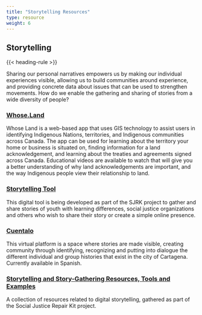 ```yaml
---
title: "Storytelling Resources"
type: resource
weight: 6
---
```

## Storytelling

{{< heading-rule >}}

<p class="resource-intro">Sharing our personal narratives empowers us by making our individual experiences visible, allowing us to build communities around experience, and providing concrete data about issues that can be used to strengthen movements. How do we enable the gathering and sharing of stories from a wide diversity of people?</p>

### [Whose.Land](https://www.whose.land/en/)

Whose Land is a web-based app that uses GIS technology to assist users in identifying Indigenous Nations, territories, and Indigenous communities across Canada. The app can be used for learning about the territory your home or business is situated on, finding information for a land acknowledgement, and learning about the treaties and agreements signed across Canada. Educational videos are available to watch that will give you a better understanding of why land acknowledgements are important, and the way Indigenous people view their relationship to land.

### [Storytelling Tool](https://stories.floeproject.org/)

This digital tool is being developed as part of the SJRK project to gather and share stories of youth with learning differences, social justice organizations and others who wish to share their story or create a simple online presence.

### [Cuentalo](http://cuentalo.org/)

This virtual platform is a space where stories are made visible, creating community through identifying, recognizing and putting into dialogue the different individual and group histories that exist in the city of Cartagena. Currently available in Spanish.

### [Storytelling and Story-Gathering Resources, Tools and Examples](https://wiki.fluidproject.org/display/fluid/Storytelling+and+Story-gathering+Resources%2C+Tools+and+Examples)

A collection of resources related to digital storytelling, gathered as part of the Social Justice Repair Kit project.
